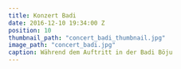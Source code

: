 ```yaml
---
title: Konzert Badi
date: 2016-12-10 19:34:00 Z
position: 10
thumbnail_path: "concert_badi_thumbnail.jpg"
image_path: "concert_badi.jpg"
caption: Während dem Auftritt in der Badi Böju
---
```


